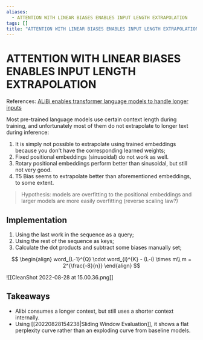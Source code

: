 ```yaml
---
aliases:
  - ATTENTION WITH LINEAR BIASES ENABLES INPUT LENGTH EXTRAPOLATION
tags: []
title: "ATTENTION WITH LINEAR BIASES ENABLES INPUT LENGTH EXTRAPOLATION"
---
```


# ATTENTION WITH LINEAR BIASES ENABLES INPUT LENGTH EXTRAPOLATION

References: [ALiBi enables transformer language models to handle longer inputs](https://www.youtube.com/watch?v=Pp61ShI9VGc)

Most pre-trained language models use certain context length during training, and unfortunately most of them do not extrapolate to longer text during inference:

1. It is simply not possible to extrapolate using trained embeddings because you don't have the corresponding learned weights;
2. Fixed positional embeddings (sinusoidal) do not work as well.
3. Rotary positional embeddings perform better than sinusoidal, but still not very good.
4. T5 Bias seems to extrapolate better than aforementioned embeddings, to some extent.

> Hypothesis: models are overfitting to the positional embeddings and larger models are more easily overfitting (reverse scaling law?)

## Implementation

1. Using the last work in the sequence as a query;
2. Using the rest of the sequence as keys;
3. Calculate the dot products and subtract some biases manually set;

$$
\begin{align}
word_{L-1}^{Q} \cdot word_{i}^{K} - (L-i) \times m\\
m = 2^{\frac{-8}{n}}
\end{align}
$$

![[CleanShot 2022-08-28 at 15.00.36.png]]

## Takeaways

- Alibi consumes a longer context, but still uses a shorter context internally.
- Using [[20220828154238|Sliding Window Evaluation]], it shows a flat perplexity curve rather than an exploding curve from baseline models.